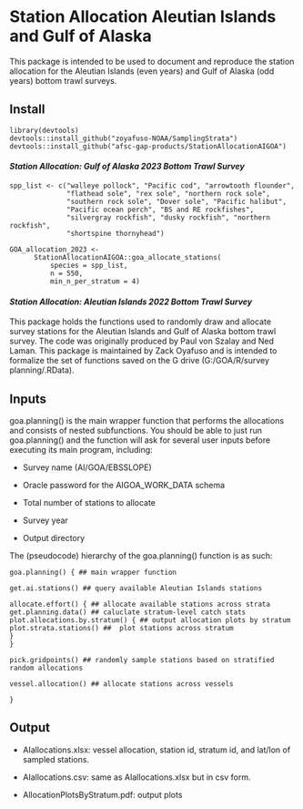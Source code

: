 # **Station Allocation Aleutian Islands and Gulf of Alaska**

This package is intended to be used to document and reproduce the station
allocation for the Aleutian Islands (even years) and Gulf of Alaska (odd years)
bottom trawl surveys. 

## Install
```
library(devtools)
devtools::install_github("zoyafuso-NOAA/SamplingStrata")
devtools::install_github("afsc-gap-products/StationAllocationAIGOA")
```

#### *Station Allocation: Gulf of Alaska 2023 Bottom Trawl Survey*
```
spp_list <- c("walleye pollock", "Pacific cod", "arrowtooth flounder", 
              "flathead sole", "rex sole", "northern rock sole", 
              "southern rock sole", "Dover sole", "Pacific halibut", 
              "Pacific ocean perch", "BS and RE rockfishes", 
              "silvergray rockfish", "dusky rockfish", "northern rockfish",
              "shortspine thornyhead")

GOA_allocation_2023 <- 
      StationAllocationAIGOA::goa_allocate_stations(
          species = spp_list, 
          n = 550, 
          min_n_per_stratum = 4)
```


#### *Station Allocation: Aleutian Islands 2022 Bottom Trawl Survey* 
This package holds the functions used to randomly draw and allocate survey 
stations for the Aleutian Islands and Gulf of Alaska bottom trawl survey. The 
code was originally produced by Paul von Szalay and Ned Laman. This package is
maintained by Zack Oyafuso and is intended to formalize the set of functions 
saved on the G drive (G:/GOA/R/survey planning/.RData).


## Inputs 

goa.planning() is the main wrapper function that performs the allocations and consists of nested subfunctions. You should be able to just run goa.planning() and the function will ask for several user inputs before executing its main program, including:

* Survey name (AI/GOA/EBSSLOPE)

* Oracle password for the AIGOA_WORK_DATA schema

* Total number of stations to allocate

* Survey year

* Output directory

The (pseudocode) hierarchy of the goa.planning() function is as such:

```
goa.planning() { ## main wrapper function

get.ai.stations() ## query available Aleutian Islands stations

allocate.effort() { ## allocate available stations across strata
get.planning.data() ## caluclate stratum-level catch stats
plot.allocations.by.stratum() { ## output allocation plots by stratum 
plot.strata.stations() ##  plot stations across stratum
}
}

pick.gridpoints() ## randomly sample stations based on stratified random allocations

vessel.allocation() ## allocate stations across vessels

}

```


## Output

* AIallocations.xlsx: vessel allocation, station id, stratum id, and lat/lon of sampled stations.

* AIallocations.csv: same as AIallocations.xlsx but in csv form.

* AllocationPlotsByStratum.pdf: output plots 

